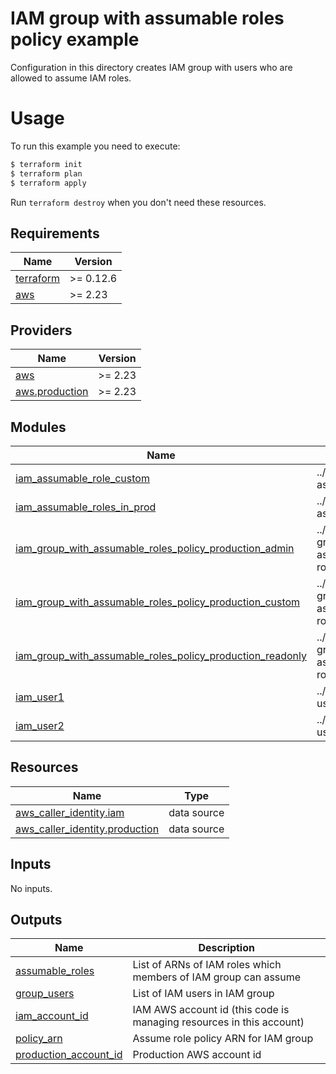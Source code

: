 # IAM group with assumable roles policy example

Configuration in this directory creates IAM group with users who are allowed to assume IAM roles.

# Usage

To run this example you need to execute:

```bash
$ terraform init
$ terraform plan
$ terraform apply
```

Run `terraform destroy` when you don't need these resources.

<!-- BEGINNING OF PRE-COMMIT-TERRAFORM DOCS HOOK -->
## Requirements

| Name | Version |
|------|---------|
| <a name="requirement_terraform"></a> [terraform](#requirement\_terraform) | >= 0.12.6 |
| <a name="requirement_aws"></a> [aws](#requirement\_aws) | >= 2.23 |

## Providers

| Name | Version |
|------|---------|
| <a name="provider_aws"></a> [aws](#provider\_aws) | >= 2.23 |
| <a name="provider_aws.production"></a> [aws.production](#provider\_aws.production) | >= 2.23 |

## Modules

| Name | Source | Version |
|------|--------|---------|
| <a name="module_iam_assumable_role_custom"></a> [iam\_assumable\_role\_custom](#module\_iam\_assumable\_role\_custom) | ../../modules/iam-assumable-role |  |
| <a name="module_iam_assumable_roles_in_prod"></a> [iam\_assumable\_roles\_in\_prod](#module\_iam\_assumable\_roles\_in\_prod) | ../../modules/iam-assumable-roles |  |
| <a name="module_iam_group_with_assumable_roles_policy_production_admin"></a> [iam\_group\_with\_assumable\_roles\_policy\_production\_admin](#module\_iam\_group\_with\_assumable\_roles\_policy\_production\_admin) | ../../modules/iam-group-with-assumable-roles-policy |  |
| <a name="module_iam_group_with_assumable_roles_policy_production_custom"></a> [iam\_group\_with\_assumable\_roles\_policy\_production\_custom](#module\_iam\_group\_with\_assumable\_roles\_policy\_production\_custom) | ../../modules/iam-group-with-assumable-roles-policy |  |
| <a name="module_iam_group_with_assumable_roles_policy_production_readonly"></a> [iam\_group\_with\_assumable\_roles\_policy\_production\_readonly](#module\_iam\_group\_with\_assumable\_roles\_policy\_production\_readonly) | ../../modules/iam-group-with-assumable-roles-policy |  |
| <a name="module_iam_user1"></a> [iam\_user1](#module\_iam\_user1) | ../../modules/iam-user |  |
| <a name="module_iam_user2"></a> [iam\_user2](#module\_iam\_user2) | ../../modules/iam-user |  |

## Resources

| Name | Type |
|------|------|
| [aws_caller_identity.iam](https://registry.terraform.io/providers/hashicorp/aws/latest/docs/data-sources/caller_identity) | data source |
| [aws_caller_identity.production](https://registry.terraform.io/providers/hashicorp/aws/latest/docs/data-sources/caller_identity) | data source |

## Inputs

No inputs.

## Outputs

| Name | Description |
|------|-------------|
| <a name="output_assumable_roles"></a> [assumable\_roles](#output\_assumable\_roles) | List of ARNs of IAM roles which members of IAM group can assume |
| <a name="output_group_users"></a> [group\_users](#output\_group\_users) | List of IAM users in IAM group |
| <a name="output_iam_account_id"></a> [iam\_account\_id](#output\_iam\_account\_id) | IAM AWS account id (this code is managing resources in this account) |
| <a name="output_policy_arn"></a> [policy\_arn](#output\_policy\_arn) | Assume role policy ARN for IAM group |
| <a name="output_production_account_id"></a> [production\_account\_id](#output\_production\_account\_id) | Production AWS account id |
<!-- END OF PRE-COMMIT-TERRAFORM DOCS HOOK -->
